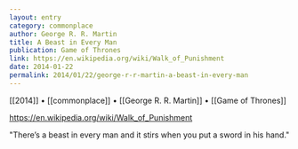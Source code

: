 ```yaml
---
layout: entry
category: commonplace
author: George R. R. Martin
title: A Beast in Every Man
publication: Game of Thrones
link: https://en.wikipedia.org/wiki/Walk_of_Punishment
date: 2014-01-22
permalink: 2014/01/22/george-r-r-martin-a-beast-in-every-man
---
```


[[2014]] • [[commonplace]] • [[George R. R. Martin]] • [[Game of Thrones]] 

https://en.wikipedia.org/wiki/Walk_of_Punishment

"There’s a beast in every man and it stirs when you put a sword in his hand."